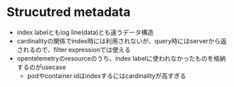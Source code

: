 # Strucutred metadata

* index labelともlog line(data)とも違うデータ構造
* cardinalityの関係でindex時には利用されないが、query時にはserverから返されるので、filter expressionでは使える
* opentelemetryのresourceのうち、index labelに使われなかったものを格納するのがusecase
  * podやcontainer idはindexするにはcardinalityが高すぎる
